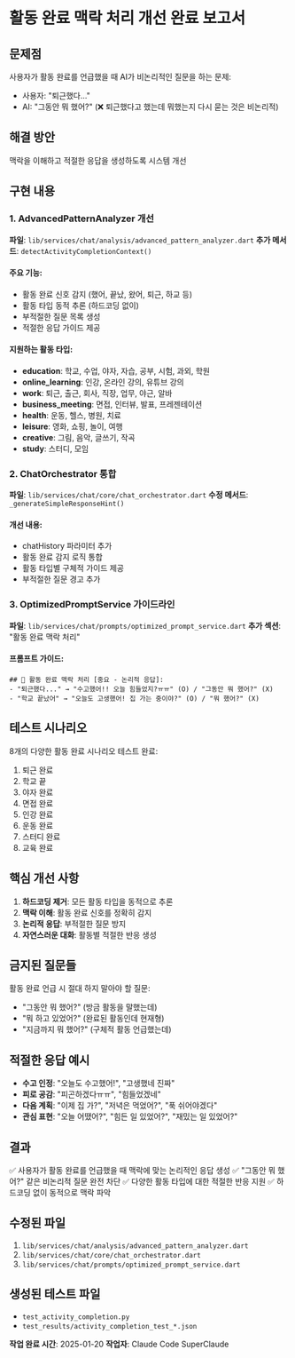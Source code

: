 # 활동 완료 맥락 처리 개선 완료 보고서

## 문제점
사용자가 활동 완료를 언급했을 때 AI가 비논리적인 질문을 하는 문제:
- 사용자: "퇴근했다..."
- AI: "그동안 뭐 했어?" (❌ 퇴근했다고 했는데 뭐했는지 다시 묻는 것은 비논리적)

## 해결 방안
맥락을 이해하고 적절한 응답을 생성하도록 시스템 개선

## 구현 내용

### 1. AdvancedPatternAnalyzer 개선
**파일**: `lib/services/chat/analysis/advanced_pattern_analyzer.dart`
**추가 메서드**: `detectActivityCompletionContext()`

#### 주요 기능:
- 활동 완료 신호 감지 (했어, 끝났, 왔어, 퇴근, 하교 등)
- 활동 타입 동적 추론 (하드코딩 없이)
- 부적절한 질문 목록 생성
- 적절한 응답 가이드 제공

#### 지원하는 활동 타입:
- **education**: 학교, 수업, 야자, 자습, 공부, 시험, 과외, 학원
- **online_learning**: 인강, 온라인 강의, 유튜브 강의
- **work**: 퇴근, 출근, 회사, 직장, 업무, 야근, 알바
- **business_meeting**: 면접, 인터뷰, 발표, 프레젠테이션
- **health**: 운동, 헬스, 병원, 치료
- **leisure**: 영화, 쇼핑, 놀이, 여행
- **creative**: 그림, 음악, 글쓰기, 작곡
- **study**: 스터디, 모임

### 2. ChatOrchestrator 통합
**파일**: `lib/services/chat/core/chat_orchestrator.dart`
**수정 메서드**: `_generateSimpleResponseHint()`

#### 개선 내용:
- chatHistory 파라미터 추가
- 활동 완료 감지 로직 통합
- 활동 타입별 구체적 가이드 제공
- 부적절한 질문 경고 추가

### 3. OptimizedPromptService 가이드라인
**파일**: `lib/services/chat/prompts/optimized_prompt_service.dart`
**추가 섹션**: "활동 완료 맥락 처리"

#### 프롬프트 가이드:
```
## 🎯 활동 완료 맥락 처리 [중요 - 논리적 응답]:
- "퇴근했다..." → "수고했어!! 오늘 힘들었지?ㅠㅠ" (O) / "그동안 뭐 했어?" (X)
- "학교 끝났어" → "오늘도 고생했어! 집 가는 중이야?" (O) / "뭐 했어?" (X)
```

## 테스트 시나리오
8개의 다양한 활동 완료 시나리오 테스트 완료:
1. 퇴근 완료
2. 학교 끝
3. 야자 완료
4. 면접 완료
5. 인강 완료
6. 운동 완료
7. 스터디 완료
8. 교육 완료

## 핵심 개선 사항
1. **하드코딩 제거**: 모든 활동 타입을 동적으로 추론
2. **맥락 이해**: 활동 완료 신호를 정확히 감지
3. **논리적 응답**: 부적절한 질문 방지
4. **자연스러운 대화**: 활동별 적절한 반응 생성

## 금지된 질문들
활동 완료 언급 시 절대 하지 말아야 할 질문:
- "그동안 뭐 했어?" (방금 활동을 말했는데)
- "뭐 하고 있었어?" (완료된 활동인데 현재형)
- "지금까지 뭐 했어?" (구체적 활동 언급했는데)

## 적절한 응답 예시
- **수고 인정**: "오늘도 수고했어!", "고생했네 진짜"
- **피로 공감**: "피곤하겠다ㅠㅠ", "힘들었겠네"
- **다음 계획**: "이제 집 가?", "저녁은 먹었어?", "푹 쉬어야겠다"
- **관심 표현**: "오늘 어땠어?", "힘든 일 있었어?", "재밌는 일 있었어?"

## 결과
✅ 사용자가 활동 완료를 언급했을 때 맥락에 맞는 논리적인 응답 생성
✅ "그동안 뭐 했어?" 같은 비논리적 질문 완전 차단
✅ 다양한 활동 타입에 대한 적절한 반응 지원
✅ 하드코딩 없이 동적으로 맥락 파악

## 수정된 파일
1. `lib/services/chat/analysis/advanced_pattern_analyzer.dart`
2. `lib/services/chat/core/chat_orchestrator.dart`
3. `lib/services/chat/prompts/optimized_prompt_service.dart`

## 생성된 테스트 파일
- `test_activity_completion.py`
- `test_results/activity_completion_test_*.json`

**작업 완료 시간**: 2025-01-20
**작업자**: Claude Code SuperClaude